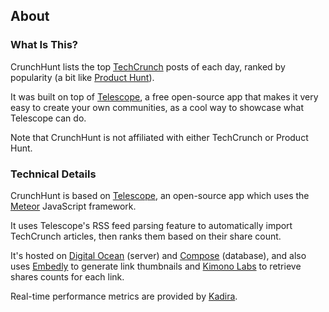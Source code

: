 ## About

### What Is This?

CrunchHunt lists the top [TechCrunch](http://techcrunch.com) posts of each day, ranked by popularity (a bit like [Product Hunt](http://producthunt.com)). 

It was built on top of [Telescope](http://telesc.pe), a free open-source app that makes it very easy to create your own communities, as a cool way to showcase what Telescope can do. 

Note that CrunchHunt is not affiliated with either TechCrunch or Product Hunt. 

### Technical Details

CrunchHunt is based on [Telescope](http://telesc.pe), an open-source app which uses the [Meteor](http://meteor.com) JavaScript framework. 

It uses Telescope's RSS feed parsing feature to automatically import TechCrunch articles, then ranks them based on their share count.

It's hosted on [Digital Ocean](http://digitalocean.com) (server) and [Compose](http://compose.io) (database), and also uses [Embedly](embed.ly) to generate link thumbnails and [Kimono Labs](https://www.kimonolabs.com/) to retrieve shares counts for each link. 

Real-time performance metrics are provided by [Kadira](https://kadira.io/).

### 